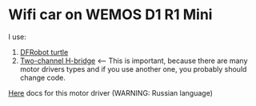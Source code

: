 # Wifi car on WEMOS D1 R1 Mini

I use:
1. [DFRobot turtle](https://www.dfrobot.com/product-65.html)
2. [Two-channel H-bridge](https://amperka.ru/product/troyka-h-bridge-dual) <-- This is important, because there are many motor drivers types and if you use another one, you probably should change code.

[Here](https://amperka.ru/product/troyka-h-bridge-dual#docs) docs for this motor driver (WARNING: Russian language)

